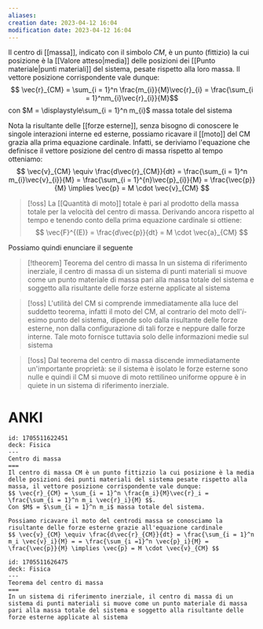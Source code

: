 ```yaml
---
aliases: 
creation date: 2023-04-12 16:04
modification date: 2023-04-12 16:04
---
```


Il centro di [[massa]], indicato con il simbolo $CM$, è un punto (fittizio) la cui posizione è la [[Valore atteso|media]] delle posizioni dei [[Punto materiale|punti materiali]] del sistema, pesate rispetto alla loro massa.
Il vettore posizione corrispondente vale dunque:
$$ \vec{r}_{CM} = \sum_{i = 1}^n  \frac{m_{i}}{M}\vec{r}_{i} = \frac{\sum_{i = 1}^nm_{i}\vec{r}_{i}}{M}$$
con $M = \displaystyle\sum_{i = 1}^n m_{i}$ massa totale del sistema


Nota la risultante delle [[forze esterne]], senza bisogno di conoscere le singole interazioni interne ed esterne, possiamo ricavare il [[moto]] del CM grazia alla prima equazione cardinale. Infatti, se deriviamo l'equazione che definisce il vettore posizione del centro di massa rispetto al tempo otteniamo:
$$ \vec{v}_{CM} \equiv \frac{d\vec{r}_{CM}}{dt} = \frac{\sum_{i = 1}^n m_{i}\vec{v}_{i}}{M} = \frac{\sum_{i = 1}^{n}\vec{p}_{i}}{M} = \frac{\vec{p}}{M} \implies \vec{p} = M \cdot \vec{v}_{CM}  $$

>[!oss]
>La [[Quantità di moto]] totale è pari al prodotto della massa totale per la velocità del centro di massa.
>Derivando ancora rispetto al tempo e tenendo conto della prima equazione cardinale si ottiene:
> $$ \vec{F}^{(E)} = \frac{d\vec{p}}{dt} = M \cdot \vec{a}_{CM}  $$

Possiamo quindi enunciare il seguente

>[!theorem] Teorema del centro di massa
>In un sistema di riferimento inerziale, il centro di massa di un sistema di punti materiali si muove come un punto materiale di massa pari alla massa totale del sistema e soggetto alla risultante delle forze esterne applicate al sistema

>[!oss]
>L'utilità del CM si comprende immediatamente alla luce del suddetto teorema, infatti il moto del CM, al contrario del moto dell'$i$-esimo punto del sistema, dipende solo dalla risultante delle forze esterne, non dalla configurazione di tali forze e neppure dalle forze interne.
>Tale moto fornisce tuttavia solo delle informazioni medie sul sistema

>[!oss]
>Dal teorema del centro di massa discende immediatamente un'importante proprietà: se il sistema è isolato le forze esterne sono nulle e quindi il CM si muove di moto rettilineo uniforme oppure è in quiete in un sistema di riferimento inerziale.

# ANKI

```anki
id: 1705511622451
deck: Fisica
---
Centro di massa
===
Il centro di massa CM è un punto fittizzio la cui posizione è la media delle posizioni dei punti materiali del sistema pesate rispetto alla massa, il vettore posizione corrispondente vale dunque:
$$ \vec{r}_{CM} = \sum_{i = 1}^n \frac{m_i}{M}\vec{r}_i = \frac{\sum_{i = 1}^n m_i \vec{r}_i}{M} $$.
Con $M$ = $\sum_{i = 1}^n m_i$ massa totale del sistema.

Possiamo ricavare il moto del centrodi massa se conosciamo la risultante delle forze esterne grazie all'equazione cardinale
$$ \vec{v}_{CM} \equiv \frac{d\vec{r}_{CM}}{dt} = \frac{\sum_{i = 1}^n m_i \vec{v}_i}{M} = = \frac{\sum_{i =1}^n \vec{p}_i}{M} = \frac{\vec{p}}{M} \implies \vec{p} = M \cdot \vec{v}_{CM} $$
```


```anki
id: 1705511626475
deck: Fisica
---
Teorema del centro di massa
===
In un sistema di riferimento inerziale, il centro di massa di un sistema di punti materiali si muove come un punto materiale di massa pari alla massa totale del sistema e soggetto alla risultante delle forze esterne applicate al sistema
```
